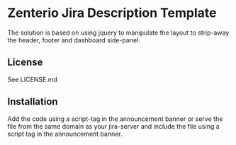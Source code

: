 # Zenterio Jira Description Template

The solution is based on using jquery to manipulate the layout to strip-away the
header, footer and dashboard side-panel.

## License

See LICENSE.md

## Installation

Add the code using a script-tag in the announcement banner or serve the file
from the same domain as your jira-server and include the file using a script tag
in the announcement banner.
